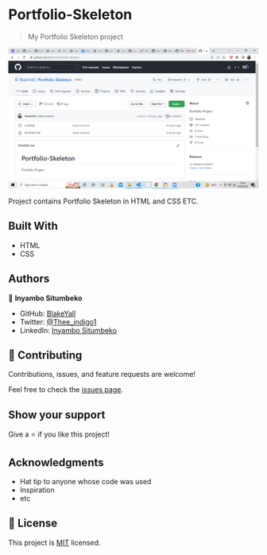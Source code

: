# Portfolio-Skeleton

> My Portfolio Skeleton project

![screenshot](Screenshot%20(9).png)

Project contains Portfolio Skeleton in HTML and CSS ETC.

## Built With

- HTML
- CSS

## Authors

👤 **Inyambo Situmbeko**


- GitHub: [BlakeYall](https://github.com/BlakeYall)
- Twitter: [@Thee_indigo1](https://twitter.com/Thee_indigo1)
- LinkedIn: [Inyambo Situmbeko](https://www.linkedin.com/in/inyambo-situmbeko-524bb7229/)


## 🤝 Contributing

Contributions, issues, and feature requests are welcome!

Feel free to check the [issues page](https://github.com/BlakeYall/Portfolio-Skeleton/issues).

## Show your support

Give a ⭐️ if you like this project!

## Acknowledgments

- Hat tip to anyone whose code was used
- Inspiration
- etc

## 📝 License

This project is [MIT](https://github.com/BlakeYall/Portfolio-Skeleton/blob/main/LICENSE) licensed.

